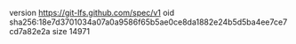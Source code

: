 version https://git-lfs.github.com/spec/v1
oid sha256:18e7d3701034a07a0a9586f65b5ae0ce8da1882e24b5d5ba4ee7ce7cd7a82e2a
size 14971

